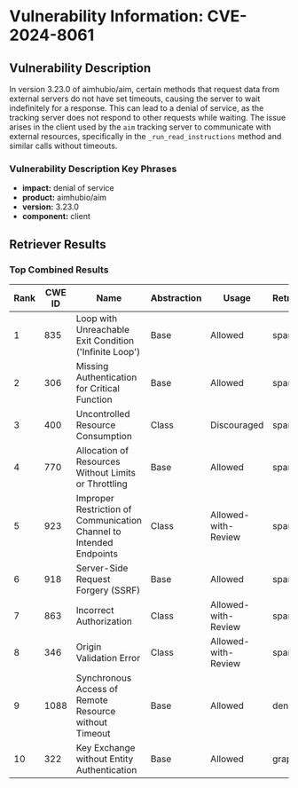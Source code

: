 # Vulnerability Information: CVE-2024-8061

## Vulnerability Description
In version 3.23.0 of aimhubio/aim, certain methods that request data from external servers do not have set timeouts, causing the server to wait indefinitely for a response. This can lead to a denial of service, as the tracking server does not respond to other requests while waiting. The issue arises in the client used by the `aim` tracking server to communicate with external resources, specifically in the `_run_read_instructions` method and similar calls without timeouts.

### Vulnerability Description Key Phrases
- **impact:** denial of service
- **product:** aimhubio/aim
- **version:** 3.23.0
- **component:** client

## Retriever Results

### Top Combined Results

| Rank | CWE ID | Name | Abstraction | Usage  | Retrievers | Individual Scores |
|------|--------|------|-------------|-------|------------|-------------------|
| 1 | 835 | Loop with Unreachable Exit Condition ('Infinite Loop') | Base | Allowed | sparse | 0.137 |
| 2 | 306 | Missing Authentication for Critical Function | Base | Allowed | sparse | 0.134 |
| 3 | 400 | Uncontrolled Resource Consumption | Class | Discouraged | sparse | 0.134 |
| 4 | 770 | Allocation of Resources Without Limits or Throttling | Base | Allowed | sparse | 0.133 |
| 5 | 923 | Improper Restriction of Communication Channel to Intended Endpoints | Class | Allowed-with-Review | sparse | 0.133 |
| 6 | 918 | Server-Side Request Forgery (SSRF) | Base | Allowed | sparse | 0.133 |
| 7 | 863 | Incorrect Authorization | Class | Allowed-with-Review | sparse | 0.132 |
| 8 | 346 | Origin Validation Error | Class | Allowed-with-Review | sparse | 0.132 |
| 9 | 1088 | Synchronous Access of Remote Resource without Timeout | Base | Allowed | dense | 0.460 |
| 10 | 322 | Key Exchange without Entity Authentication | Base | Allowed | graph | 0.003 |

